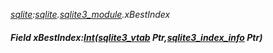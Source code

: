 _[sqlite](../../modules/sqlite/sqlite-module.md):[sqlite](../../modules/sqlite/sqlite-module.md).[sqlite3\_module](../../modules/sqlite/sqlite-sqlite3_module.md).xBestIndex_
##### Field xBestIndex:[Int](../../modules/wonkey/wonkey-types-int.md)([sqlite3_vtab](../../modules/sqlite/sqlite-sqlite3_vtab.md) Ptr,[sqlite3_index_info](../../modules/sqlite/sqlite-sqlite3_index_info.md) Ptr)
